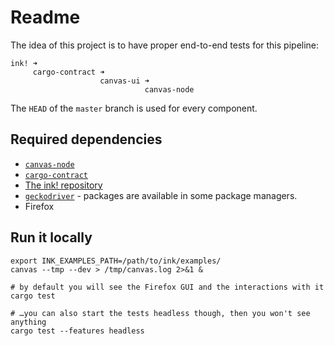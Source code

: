 # Readme

The idea of this project is to have proper end-to-end tests for this pipeline:
```
ink! ➜
     cargo-contract ➜
                    canvas-ui ➜
                              canvas-node
```

The `HEAD` of the `master` branch is used for every component.


## Required dependencies

* [`canvas-node`](https://paritytech.github.io/ink-docs/getting-started/setup#installing-the-canvas-node)
* [`cargo-contract`](https://paritytech.github.io/ink-docs/getting-started/setup#ink-cli)
* [The ink! repository](https://github.com/paritytech/ink)
* [`geckodriver`](https://github.com/mozilla/geckodriver/) - packages are available in some package managers.
* Firefox


## Run it locally

```
export INK_EXAMPLES_PATH=/path/to/ink/examples/
canvas --tmp --dev > /tmp/canvas.log 2>&1 &

# by default you will see the Firefox GUI and the interactions with it
cargo test 

# …you can also start the tests headless though, then you won't see anything
cargo test --features headless
```